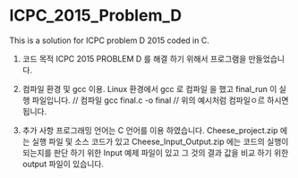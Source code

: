 # ICPC_2015_Problem_D
This is a solution for ICPC problem D 2015 coded in C.

1. 코드 목적 
ICPC 2015 PROBLEM D 를 해결 하기 위해서 프로그램을 만들었습니다.

2. 컴파일 환경 및 gcc 이용.
Linux 환경에서 gcc 로 컴파일 을 했고 final_run 이 실행 파일입니다. 
// 컴파일 
gcc final.c -o final 
// 위의 예시처럼 컴파일ㅇ르 하시면 됩니다.

3. 추가 사항
프로그래밍 언어는 C 언어를 이용 하였습니다.
Cheese_project.zip 에는 실행 파일 및 소스 코드가 있고 
Cheese_Input_Output.zip 에는 코드의 실행이 되는지를 판단 하기 위한 Input 예제 파일이 있고 그 것의 결과 값을 비교 하기 위한 output 파일이 있습니다. 
